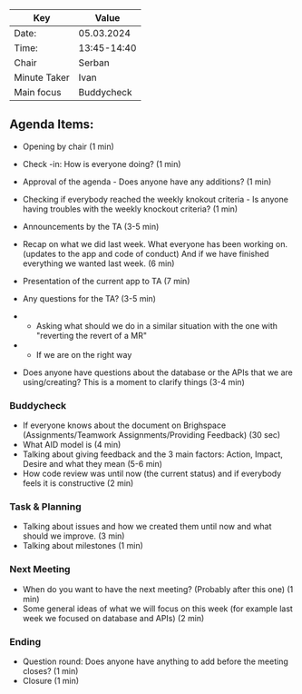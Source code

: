  Key | Value |
| --- | --- |
| Date: | 05.03.2024 |
| Time: | 13:45-14:40 |
| Chair | Serban |
| Minute Taker | Ivan |
|Main focus | Buddycheck |
<h2> Agenda Items: </h2>

- Opening by chair (1 min)
- Check -in: How is everyone doing? (1 min)
- Approval of the agenda - Does anyone have any additions? (1 min)
- Checking if everybody reached the weekly knokout criteria - Is anyone having troubles with the weekly knockout criteria? (1 min)
- Announcements by the TA (3-5 min)
- Recap on what we did last week. What everyone has been working on.(updates to the app and code of conduct) And if we have finished everything we wanted last week. (6 min)
- Presentation of the current app to TA (7 min)

- Any questions for the TA? (3-5 min)
- - Asking what should we do in a similar situation with the one with "reverting the revert of a MR"
- - If we are on the right way
- Does anyone have questions about the database or the APIs that we are using/creating? This is a moment to clarify things (3-4 min)
<h3> Buddycheck </h3>

- If everyone knows about the document on Brighspace (Assignments/Teamwork Assignments/Providing Feedback) (30 sec)
- What AID model is (4 min)
- Talking about giving feedback and the 3 main factors: Action, Impact, Desire and what they mean (5-6 min)
- How code review was until now (the current status) and if everybody feels it is constructive (2 min)
<h3>Task & Planning </h3>

- Talking about issues and how we created them until now and what should we improve. (3 min)
- Talking about milestones (1 min)
<h3> Next Meeting </h3>

- When do you want to have the next meeting? (Probably after this one) (1 min)
- Some general ideas of what we will focus on this week (for example last week we focused on database and APIs) (2 min)
<h3> Ending </h3>

- Question round: Does anyone have anything to add before the meeting closes? (1 min)
- Closure (1 min)
